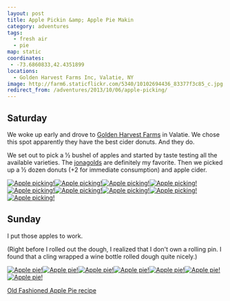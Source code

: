 ```yaml
---
layout: post
title: Apple Pickin &amp; Apple Pie Makin
category: adventures
tags:
  - fresh air
  - pie
map: static
coordinates:
 - -73.6860833,42.4351899
locations:
  - Golden Harvest Farms Inc, Valatie, NY
image: http://farm6.staticflickr.com/5340/10102694436_83377f3c85_c.jpg
redirect_from: /adventures/2013/10/06/apple-picking/
---
```



## Saturday

We woke up early and drove to [Golden Harvest Farms](http://goldenharvestfarms.com/) in Valatie. We chose this spot apparently they have the best cider donuts. And they do.

We set out to pick a &frac12; bushel of apples and started by taste testing all the available varieties. The [jonagolds](http://en.wikipedia.org/wiki/Jonagold) are definitely my favorite. Then we picked up a &frac12; dozen donuts (+2 for immediate consumption) and apple cider.

<div class="photos">
<a href="http://www.flickr.com/photos/katydecorah/10102694436/" title="Apple picking! by katydecorah, on Flickr"><img src="http://farm6.staticflickr.com/5340/10102694436_83377f3c85_c.jpg" class="pop-out" alt="Apple picking!"></a><a href="http://www.flickr.com/photos/katydecorah/10102654325/" title="Apple picking! by katydecorah, on Flickr"><img src="http://farm6.staticflickr.com/5515/10102654325_a56b0c1559_c.jpg" class="img-thirds" alt="Apple picking!"></a><a href="http://www.flickr.com/photos/katydecorah/10102661795/" title="Apple picking! by katydecorah, on Flickr"><img src="http://farm4.staticflickr.com/3668/10102661795_6b36612381_c.jpg" class="img-thirds" alt="Apple picking!"></a><a href="http://www.flickr.com/photos/katydecorah/10102718066/" title="Apple picking! by katydecorah, on Flickr"><img src="http://farm6.staticflickr.com/5527/10102718066_a5eeaaf22c_c.jpg" class="img-thirds" alt="Apple picking!"></a><a href="http://www.flickr.com/photos/katydecorah/10102645964/" title="Apple picking! by katydecorah, on Flickr"><img src="http://farm3.staticflickr.com/2838/10102645964_ef3883488e_c.jpg" class="pop-out" alt="Apple picking!"></a><a href="http://www.flickr.com/photos/katydecorah/10102746423/" title="Apple picking! by katydecorah, on Flickr"><img src="http://farm8.staticflickr.com/7340/10102746423_fb666543af_c.jpg" class="img-half" alt="Apple picking!"></a><a href="http://www.flickr.com/photos/katydecorah/10102690765/" title="Apple picking! by katydecorah, on Flickr"><img src="http://farm6.staticflickr.com/5480/10102690765_8754acf3bf_c.jpg" class="img-half" alt="Apple picking!"></a><a href="http://www.flickr.com/photos/katydecorah/10102753196/" title="Apple picking! by katydecorah, on Flickr"><img src="http://farm6.staticflickr.com/5457/10102753196_97c9ccfa95_c.jpg" class="img-half" alt="Apple picking!"></a><a href="http://www.flickr.com/photos/katydecorah/10102666454/" title="Apple picking! by katydecorah, on Flickr"><img src="http://farm8.staticflickr.com/7344/10102666454_5744048d1f_c.jpg" class="img-half" alt="Apple picking!"></a>
</div>

## Sunday

I put those apples to work.

(Right before I rolled out the dough, I realized that I don't own a rolling pin. I found that a cling wrapped a wine bottle rolled dough quite nicely.)

<div class="photos">
<a href="http://www.flickr.com/photos/katydecorah/10120984453/" title="Apple pie! by katydecorah, on Flickr"><img src="http://farm8.staticflickr.com/7416/10120984453_253b5eb02c_c.jpg" class="img-split-tall" alt="Apple pie!"></a><a href="http://www.flickr.com/photos/katydecorah/10120832675/" title="Apple pie! by katydecorah, on Flickr"><img src="http://farm4.staticflickr.com/3755/10120832675_84a12004cb_c.jpg" class="img-split-wide" alt="Apple pie!"></a><a href="http://www.flickr.com/photos/katydecorah/10120826985/" title="Apple pie! by katydecorah, on Flickr"><img src="http://farm6.staticflickr.com/5466/10120826985_38924b6bbd_c.jpg" class="img-half" alt="Apple pie!"></a><a href="http://www.flickr.com/photos/katydecorah/10120967183/" title="Apple pie! by katydecorah, on Flickr"><img src="http://farm3.staticflickr.com/2891/10120967183_dfae2114dd_c.jpg" class="img-half" alt="Apple pie!"></a><a href="http://www.flickr.com/photos/katydecorah/10120822025/" title="Apple pie! by katydecorah, on Flickr"><img src="http://farm8.staticflickr.com/7398/10120822025_27d975af0d_c.jpg" class="img-half" alt="Apple pie!"></a><a href="http://www.flickr.com/photos/katydecorah/10120798284/" title="Apple pie! by katydecorah, on Flickr"><img src="http://farm4.staticflickr.com/3779/10120798284_321b954379_c.jpg" class="img-half" alt="Apple pie!"></a><a href="http://www.flickr.com/photos/katydecorah/10120973273/" title="Apple pie! by katydecorah, on Flickr"><img src="http://farm8.staticflickr.com/7368/10120973273_56d6b117bd_c.jpg" class="pop-out" alt="Apple pie!"></a>
</div>

[Old Fashioned Apple Pie recipe](http://www.marthastewart.com/344255/old-fashioned-apple-pie)